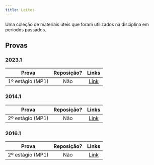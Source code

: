 ```yaml
---
title: Leites
---
```


Uma coleção de materiais úteis que foram utilizados na disciplina em períodos passados.

## Provas

### 2023.1
**Prova** | **Reposição?** | **Links**  |
:---: | :---:| :---: |
1º estágio (MP1) | Não | [Link](https://drive.google.com/drive/folders/1Sj-8GKYvYPI4adnWXdfXVUCxYwcg9RMO?usp=drive_link) |

### 2014.1
**Prova** | **Reposição?** | **Links**  |
:---: | :---:| :---: |
2º estágio (MP1) | Não | [Link](https://drive.google.com/open?id=1cgl_1kbcUgnqAryOr_YS8Ek7E85nysEe) |

### 2016.1
**Prova** | **Reposição?** | **Links**  |
:---: | :---:| :---: |
2º estágio (MP1) | Não | [Link](https://drive.google.com/open?id=1zvB_X6zCef8U_U4J55pezIO1JcF_wCoy) |


